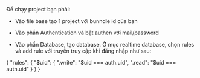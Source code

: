 Để chạy project bạn phải:

- Vào file base tạo 1 project với bunndle id của bạn

- Vào phần Authentication và bật authen với mail/password

- Vào phần Database, tạo database. Ở mục realtime database, chọn rules và add rule với truyền truy cập khi đăng nhập như sau:

{
  "rules": {
    "$uid": {
      ".write": "$uid === auth.uid",
      ".read": "$uid === auth.uid"
   }
 }
}


